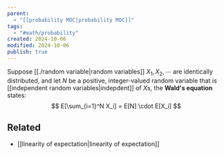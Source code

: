 ```yaml
---
parent:
  - "[[probability MOC|probability MOC]]"
tags:
  - "#math/probability"
created: 2024-10-06
modified: 2024-10-06
publish: true
---
```

Suppose [[./random variable|random variables]] $X_1, X_2, \cdots$ are identically distributed, and let $N$ be a positive, integer-valued random variable that is [[independent random variables|indepdent]] of $X$s, the **Wald's equation** states:
$$
E[\sum_{i=1}^N X_i] = E[N] \cdot E[X_i]
$$

## Related
- [[linearity of expectation|linearity of expectation]]